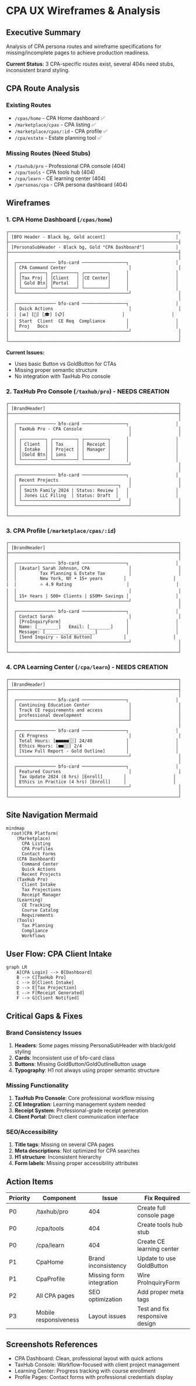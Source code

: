 # CPA UX Wireframes & Analysis

## Executive Summary
Analysis of CPA persona routes and wireframe specifications for missing/incomplete pages to achieve production readiness.

**Current Status**: 3 CPA-specific routes exist, several 404s need stubs, inconsistent brand styling.

## CPA Route Analysis

### Existing Routes
- `/cpas/home` - CPA Home dashboard ✅ 
- `/marketplace/cpas` - CPA listing ✅
- `/marketplace/cpas/:id` - CPA profile ✅
- `/cpa/estate` - Estate planning tool ✅

### Missing Routes (Need Stubs)
- `/taxhub/pro` - Professional CPA console (404)
- `/cpa/tools` - CPA tools hub (404)  
- `/cpa/learn` - CE learning center (404)
- `/personas/cpa` - CPA persona dashboard (404)

## Wireframes

### 1. CPA Home Dashboard (`/cpas/home`)

```
┌─────────────────────────────────────────────────────────────────┐
│ [BFO Header - Black bg, Gold accent]                           │
├─────────────────────────────────────────────────────────────────┤
│ [PersonaSubHeader - Black bg, Gold "CPA Dashboard"]            │
├─────────────────────────────────────────────────────────────────┤
│                                                                 │
│  ┌─────────────── bfo-card ─────────────────┐                  │
│  │ CPA Command Center                        │                  │
│  │ ┌─────────┐ ┌─────────┐ ┌─────────┐      │                  │
│  │ │Tax Proj │ │Client   │ │CE Center│      │                  │
│  │ │ Gold Btn│ │Portal   │ │         │      │                  │
│  │ └─────────┘ └─────────┘ └─────────┘      │                  │
│  └───────────────────────────────────────────┘                  │
│                                                                 │
│  ┌─────────────── bfo-card ─────────────────┐                  │
│  │ Quick Actions                             │                  │
│  │ [📊] [📁] [🎓] [📋]                      │                  │
│  │ Start  Client  CE Req  Compliance        │                  │
│  │ Proj   Docs                              │                  │
│  └───────────────────────────────────────────┘                  │
│                                                                 │
└─────────────────────────────────────────────────────────────────┘
```

**Current Issues:**
- Uses basic Button vs GoldButton for CTAs
- Missing proper semantic structure
- No integration with TaxHub Pro console

### 2. TaxHub Pro Console (`/taxhub/pro`) - **NEEDS CREATION**

```
┌─────────────────────────────────────────────────────────────────┐
│ [BrandHeader]                                                   │
├─────────────────────────────────────────────────────────────────┤
│                                                                 │
│  ┌─────────────── bfo-card ─────────────────┐                  │
│  │ TaxHub Pro - CPA Console                  │                  │
│  │                                           │                  │
│  │ ┌─────────┐ ┌─────────┐ ┌─────────┐      │                  │
│  │ │ Client  │ │ Tax     │ │ Receipt │      │                  │
│  │ │ Intake  │ │ Project │ │ Manager │      │                  │
│  │ │[Gold Btn│ │ ions    │ │         │      │                  │
│  │ └─────────┘ └─────────┘ └─────────┘      │                  │
│  └───────────────────────────────────────────┘                  │
│                                                                 │
│  ┌─────────────── bfo-card ─────────────────┐                  │
│  │ Recent Projects                           │                  │
│  │ ┌─────────────────────────────────────┐   │                  │
│  │ │ Smith Family 2024 | Status: Review │   │                  │
│  │ │ Jones LLC Filing  | Status: Draft  │   │                  │
│  │ └─────────────────────────────────────┘   │                  │
│  └───────────────────────────────────────────┘                  │
│                                                                 │
└─────────────────────────────────────────────────────────────────┘
```

### 3. CPA Profile (`/marketplace/cpas/:id`)

```
┌─────────────────────────────────────────────────────────────────┐
│ [BrandHeader]                                                   │
├─────────────────────────────────────────────────────────────────┤
│                                                                 │
│  ┌─────────────── bfo-card ─────────────────┐                  │
│  │ [Avatar] Sarah Johnson, CPA               │                  │
│  │         Tax Planning & Estate Tax         │                  │
│  │         New York, NY • 15+ years        │                  │
│  │         ⭐ 4.9 Rating                     │                  │
│  │                                           │                  │
│  │ 15+ Years | 500+ Clients | $50M+ Savings │                  │
│  └───────────────────────────────────────────┘                  │
│                                                                 │
│  ┌─────────────── bfo-card ─────────────────┐                  │
│  │ Contact Sarah                             │                  │
│  │ [ProInquiryForm]                         │                  │
│  │ Name: [________]   Email: [________]     │                  │
│  │ Message: [___________________]           │                  │
│  │ [Send Inquiry - Gold Button]            │                  │
│  └───────────────────────────────────────────┘                  │
│                                                                 │
└─────────────────────────────────────────────────────────────────┘
```

### 4. CPA Learning Center (`/cpa/learn`) - **NEEDS CREATION**

```
┌─────────────────────────────────────────────────────────────────┐
│ [BrandHeader]                                                   │
├─────────────────────────────────────────────────────────────────┤
│                                                                 │
│  ┌─────────────── bfo-card ─────────────────┐                  │
│  │ Continuing Education Center               │                  │
│  │ Track CE requirements and access          │                  │
│  │ professional development                  │                  │
│  └───────────────────────────────────────────┘                  │
│                                                                 │
│  ┌─────────────── bfo-card ─────────────────┐                  │
│  │ CE Progress                               │                  │
│  │ Total Hours: [■■■■■░░] 24/40             │                  │
│  │ Ethics Hours: [■■░░] 2/4                 │                  │
│  │ [View Full Report - Gold Outline]        │                  │
│  └───────────────────────────────────────────┘                  │
│                                                                 │
│  ┌─────────────── bfo-card ─────────────────┐                  │
│  │ Featured Courses                          │                  │
│  │ Tax Update 2024 (8 hrs) [Enroll]        │                  │
│  │ Ethics in Practice (4 hrs) [Enroll]     │                  │
│  └───────────────────────────────────────────┘                  │
│                                                                 │
└─────────────────────────────────────────────────────────────────┘
```

## Site Navigation Mermaid

```mermaid
mindmap
  root)CPA Platform(
    (Marketplace)
      CPA Listing
      CPA Profiles
      Contact Forms
    (CPA Dashboard)
      Command Center
      Quick Actions
      Recent Projects
    (TaxHub Pro)
      Client Intake
      Tax Projections
      Receipt Manager
    (Learning)
      CE Tracking
      Course Catalog
      Requirements
    (Tools)
      Tax Planning
      Compliance
      Workflows
```

## User Flow: CPA Client Intake

```mermaid
graph LR
    A[CPA Login] --> B[Dashboard]
    B --> C[TaxHub Pro]
    C --> D[Client Intake]
    D --> E[Tax Projection]
    E --> F[Receipt Generated]
    F --> G[Client Notified]
```

## Critical Gaps & Fixes

### Brand Consistency Issues
1. **Headers**: Some pages missing PersonaSubHeader with black/gold styling
2. **Cards**: Inconsistent use of bfo-card class
3. **Buttons**: Missing GoldButton/GoldOutlineButton usage
4. **Typography**: H1 not always using proper semantic structure

### Missing Functionality
1. **TaxHub Pro Console**: Core professional workflow missing
2. **CE Integration**: Learning management system needed
3. **Receipt System**: Professional-grade receipt generation
4. **Client Portal**: Direct client communication interface

### SEO/Accessibility
1. **Title tags**: Missing on several CPA pages
2. **Meta descriptions**: Not optimized for CPA searches
3. **H1 structure**: Inconsistent hierarchy
4. **Form labels**: Missing proper accessibility attributes

## Action Items

| Priority | Component | Issue | Fix Required |
|----------|-----------|-------|--------------|
| P0 | /taxhub/pro | 404 | Create full console page |
| P0 | /cpa/tools | 404 | Create tools hub stub |
| P0 | /cpa/learn | 404 | Create CE learning center |
| P1 | CpaHome | Brand inconsistency | Update to use GoldButton |
| P1 | CpaProfile | Missing form integration | Wire ProInquiryForm |
| P2 | All CPA pages | SEO optimization | Add proper meta tags |
| P3 | Mobile responsiveness | Layout issues | Test and fix responsive design |

## Screenshots References
- CPA Dashboard: Clean, professional layout with quick actions
- TaxHub Console: Workflow-focused with client project management
- Learning Center: Progress tracking with course enrollment
- Profile Pages: Contact forms with professional credentials display